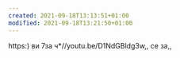 ```yaml
---
created: 2021-09-18T13:13:51+01:00
modified: 2021-09-18T13:21:50+01:00
---
```


https:)  ви 7за ч*//youtu.be/D1NdGBldg3w,, се за,,
